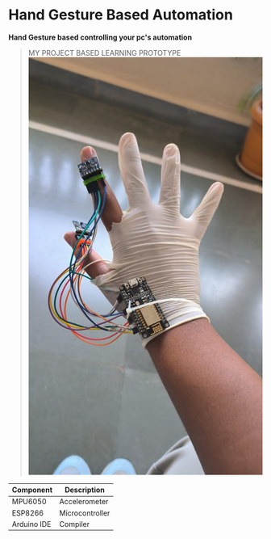 # Hand Gesture Based Automation
**Hand Gesture based controlling your pc's automation**

> MY PROJECT BASED LEARNING PROTOTYPE
![claw](claw-home-automation-based.jpg)

| Component | Description |
| ----------- | ----------- |
| MPU6050 | Accelerometer |
| ESP8266 | Microcontroller |
| Arduino IDE | Compiler |
